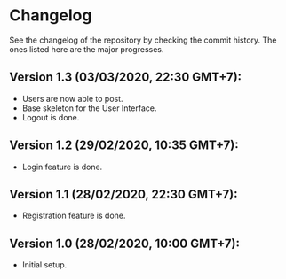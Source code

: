 # Changelog
See the changelog of the repository by checking the commit history. The ones listed here are the major progresses.

## Version 1.3 (03/03/2020, 22:30 GMT+7):
* Users are now able to post.
* Base skeleton for the User Interface.
* Logout is done.

## Version 1.2 (29/02/2020, 10:35 GMT+7):
* Login feature is done.

## Version 1.1 (28/02/2020, 22:30 GMT+7):
* Registration feature is done.

## Version 1.0 (28/02/2020, 10:00 GMT+7):
* Initial setup.